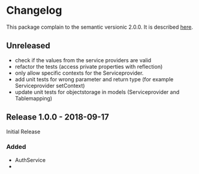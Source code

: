 # Changelog

This package complain to the semantic versionic 2.0.0.
It is described [here](https://semver.org/).

## Unreleased

- check if the values from the service providers are valid
- refactor the tests (access private properties with reflection)
- only allow specific contexts for the Serviceprovider.
- add unit tests for wrong parameter and return type (for example Serviceprovider setContext)
- update unit tests for objectstorage in models (Serviceprovider and Tablemapping)

## Release 1.0.0 - 2018-09-17

Initial Release

### Added
+ AuthService
+ 